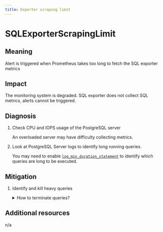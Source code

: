 ```yaml
---
title: Exporter scraping limit
---
```


# SQLExporterScrapingLimit

## Meaning

Alert is triggered when Prometheus takes too long to fetch the SQL exporter metrics

## Impact

The monitoring system is degraded. SQL exporter does not collect SQL metrics, alerts cannot be triggered.

## Diagnosis

1. Check CPU and IOPS usage of the PostgreSQL server

    An overloaded server may have difficulty collecting metrics.

2. Look at PostgreSQL Server logs to identify long running queries.

    You may need to enable [`log_min_duration_statement`](https://www.postgresql.org/docs/current/runtime-config-logging.html#GUC-LOG-MIN-DURATION-STATEMENT) to identify which queries are long to be executed.

## Mitigation

1. Identify and kill heavy queries

    <details>
    <summary>How to terminate queries?</summary>

    {{% sql "sql/terminate_backend.sql" %}}

    </details>

## Additional resources

n/a
